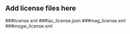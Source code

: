 ## Add license files here

###license.xml
###lac_license.json
###mag_license.xml
###msgw_license.xml
